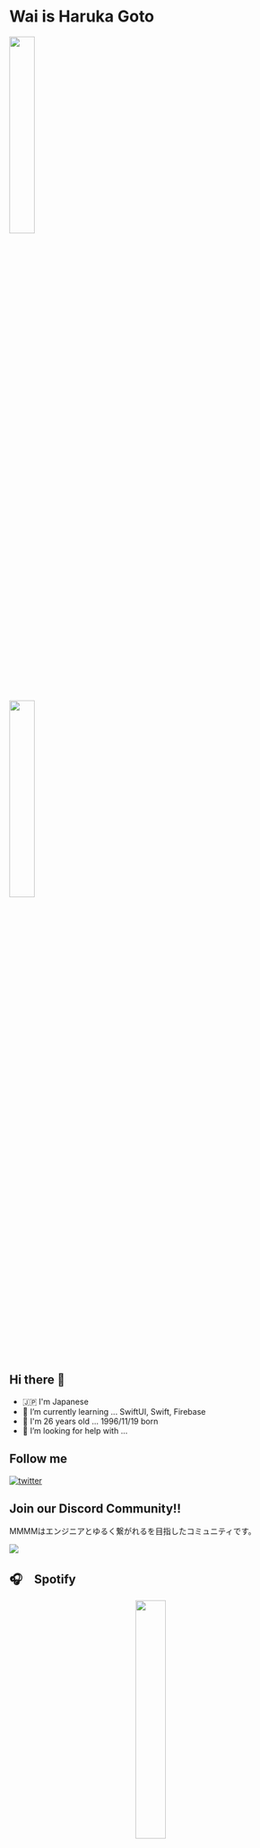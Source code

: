 # Wai is Haruka Goto

<p align="left" width="100%">
    <img width="30%" src="https://github-readme-stats.vercel.app/api?username=hulk510&show_icons=true&theme=tokyonight&count_private=true" />
</p>
<p align="left" width="100%">
    <img width="30%" src="https://github-readme-stats.vercel.app/api/top-langs/?username=hulk510&theme=tokyonight&layout=compact" />
</p>

## Hi there 👋

- 🇯🇵 I'm Japanese
- 🌱 I’m currently learning ... SwiftUI, Swift, Firebase
- 👯 I'm 26 years old ... 1996/11/19 born
- 🤔 I’m looking for help with ...

## Follow me

[![twitter](https://img.shields.io/badge/Twitter-kcash510-blue)](https://twitter.com/kcash510)


## Join our Discord Community!!

MMMMはエンジニアとゆるく繋がれるを目指したコミュニティです。
<!-- TODO: サーバーの人数やStatなどを表示したい -->


<a href="https://discord.gg/9dQFVXsZDG">
 <img src="https://i.gyazo.com/8c9d3a02c5cbada7c791c52973fedfab.png" />
</a>

## 🎧　Spotify

<div width="100%" align="center">
 <a href="https://spotify-github-profile.vercel.app/api/view.svg?uid=21vndttircw2g5tbdqdkazu5a&redirect=true" align="center">
  <img width="33%" src="https://spotify-github-profile.vercel.app/api/view.svg?uid=21vndttircw2g5tbdqdkazu5a&cover_image=true&theme=default&show_offline=false&background_color=000000&bar_color=ffffff&bar_color_cover=false"
 </a>
</div>
